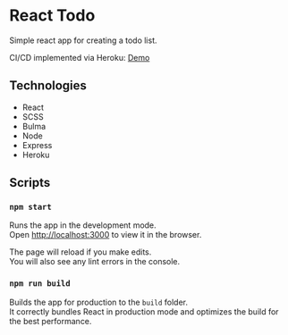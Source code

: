 # React Todo

Simple react app for creating a todo list.

CI/CD implemented via Heroku: [Demo](https://huz-khan-react-todo.herokuapp.com/)

## Technologies
- React
- SCSS
- Bulma
- Node
- Express
- Heroku

## Scripts

### `npm start`

Runs the app in the development mode.<br>
Open [http://localhost:3000](http://localhost:3000) to view it in the browser.

The page will reload if you make edits.<br>
You will also see any lint errors in the console.

### `npm run build`

Builds the app for production to the `build` folder.<br>
It correctly bundles React in production mode and optimizes the build for the best performance.